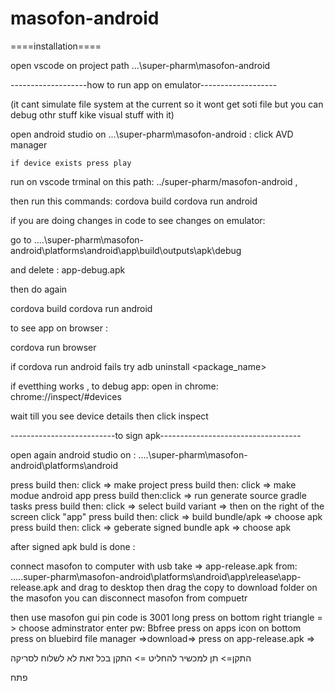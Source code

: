 # masofon-android

====installation====

open vscode on project path ...\super-pharm\masofon-android

-------------------how to run app on emulator-------------------

(it cant simulate file system at the current so it wont get soti file but you can debug othr stuff kike visual stuff with it)

open android studio on ...\super-pharm\masofon-android :
	click AVD manager

	if device exists press play

run on vscode trminal  on this path:   ../super-pharm/masofon-android ,

  then run this commands:
     cordova build
     cordova run android

if you are doing changes in code
to see changes on emulator:

go to
    ....\super-pharm\masofon-android\platforms\android\app\build\outputs\apk\debug


and delete : app-debug.apk 

then do again

   cordova build
   cordova run android

to see app on browser :

 cordova run browser

if cordova run android fails try
adb uninstall <package_name>


if evetthing works , to debug app: 
open in chrome:  chrome://inspect/#devices

wait till you see device details then click inspect 


--------------------------to sign apk-----------------------------------

open again android studio on : ....\super-pharm\masofon-android\platforms\android

press build then: click =>  make project
press build then: click =>  make modue android app
press build then:click =>   run generate source gradle tasks
press build then: click =>  select build variant => then on the right of the screen click "app"
press build then: click =>  build bundle/apk => choose apk
press build then: click =>  geberate signed bundle apk => choose apk


after signed apk buld is done :

connect masofon to computer with usb
take =>  app-release.apk     from:   .....super-pharm\masofon-android\platforms\android\app\release\app-release.apk
and drag to desktop
then drag the copy to download folder on the masofon
you can disconnect masofon from compuetr

then use masofon gui
pin code is 3001
long press on bottom right triangle = > choose adminstrator
enter pw:  Bbfree
press on apps icon on bottom 
press on bluebird file manager =>download=> press on app-release.apk => 

התקן=>  תן למכשיר להחליט => התקן בכל זאת 
לא לשלוח לסריקה

פתח

